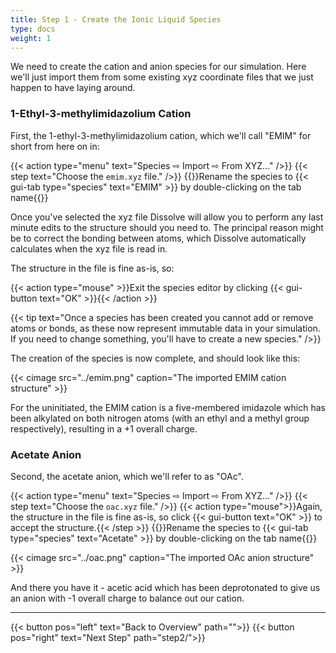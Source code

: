 ```yaml
---
title: Step 1 - Create the Ionic Liquid Species
type: docs
weight: 1
---
```


We need to create the cation and anion species for our simulation. Here we'll just import them from some existing xyz coordinate files that we just happen to have laying around.

### 1-Ethyl-3-methylimidazolium Cation

First, the 1-ethyl-3-methylimidazolium cation, which we'll call "EMIM" for short from here on in:

{{< action type="menu" text="Species &#8680; Import &#8680; From XYZ..." />}}
{{< step text="Choose the `emim.xyz` file." />}}
{{<action type="edit">}}Rename the species to {{< gui-tab type="species" text="EMIM" >}} by double-clicking on the tab name{{</action>}}

Once you've selected the xyz file Dissolve will allow you to perform any last minute edits to the structure should you need to. The principal reason might be to correct the bonding between atoms, which Dissolve automatically calculates when the xyz file is read in.

The structure in the file is fine as-is, so:

{{< action type="mouse" >}}Exit the species editor by clicking {{< gui-button text="OK" >}}{{< /action >}}

{{< tip text="Once a species has been created you cannot add or remove atoms or bonds, as these now represent immutable data in your simulation. If you need to change something, you'll have to create a new species." />}}

The creation of the species is now complete, and should look like this:

{{< cimage src="../emim.png" caption="The imported EMIM cation structure" >}}

For the uninitiated, the EMIM cation is a five-membered imidazole which has been alkylated on both nitrogen atoms (with an ethyl and a methyl group respectively), resulting in a +1 overall charge.

### Acetate Anion

Second, the acetate anion, which we'll refer to as "OAc".

{{< action type="menu" text="Species &#8680; Import &#8680; From XYZ..." />}}
{{< step text="Choose the `oac.xyz` file." />}}
{{< action type="mouse">}}Again, the structure in the file is fine as-is, so click {{< gui-button text="OK" >}} to accept the structure.{{< /step >}}
{{<action type="edit">}}Rename the species to {{< gui-tab type="species" text="Acetate" >}} by double-clicking on the tab name{{</action>}}

{{< cimage src="../oac.png" caption="The imported OAc anion structure" >}}

And there you have it - acetic acid which has been deprotonated to give us an anion with -1 overall charge to balance out our cation.

* * *
{{< button pos="left" text="Back to Overview" path="">}}
{{< button pos="right" text="Next Step" path="step2/">}}
